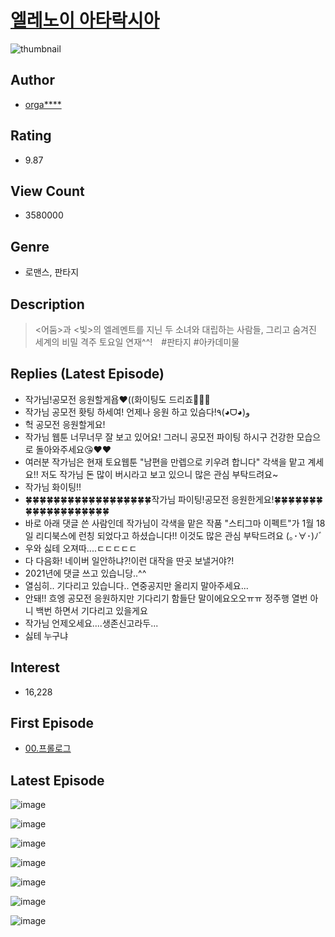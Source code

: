 # [엘레노이 아타락시아](https://comic.naver.com/bestChallenge/list?titleId=620710)
![thumbnail](https://image-comic.pstatic.net/user_contents_data/challenge_comic/2020/04/08/273943/thumbnail_202x164885333e0_3b5b_4af5_b40e_455ef36551b6_00000589.JPEG)

## Author
- [orga****](https://comic.naver.com/artistTitle?id=273943)

## Rating
- 9.87

## View Count
- 3580000

## Genre
- 로맨스, 판타지

## Description
> <어둠>과 <빛>의 엘레멘트를 지닌 두 소녀와 대립하는 사람들, 그리고 숨겨진 세계의 비밀 격주 토요일 연재^^!　#판타지 #아카데미물

## Replies (Latest Episode)
- 작가님!공모전 응원할게욥❤((화이팅도 드리죠🎉🎊🎉
- 작가님 공모전 홧팅 하세여! 언제나 응원 하고 있슴다!٩(◕ᗜ◕)و
- 헉 공모전 응원할게요!
- 작가님 웹툰 너무너무 잘 보고 있어요! 그러니 공모전 파이팅 하시구 건강한 모습으로 돌아와주세요😘♥️♥️
- 여러분 작가님은 현재 토요웹툰 "남편을 만렙으로 키우려 합니다" 각색을 맡고 계세요!! 저도 작가님 돈 많이 버시라고 보고 있으니 많은 관심 부탁드려요~
- 작가님 화이팅!!
- 🍀🍀🍀🍀🍀🍀🍀🍀🍀🍀🍀🍀🍀🍀🍀🍀🍀🍀작가님 파이팅!공모전 응원한게요!🍀🍀🍀🍀🍀🍀🍀🍀🍀🍀🍀🍀🍀🍀🍀🍀🍀🍀🍀
- 바로 아래 댓글 쓴 사람인데 작가님이 각색을 맡은 작품 "스티그마 이펙트"가 1월 18일 리디북스에 런칭 되었다고 하셨습니다!! 이것도 많은 관심 부탁드려요 (｡･∀･)ﾉﾞ
- 우와 싫테 오져따....ㄷㄷㄷㄷㄷ
- 다 다음화! 네이버 일안하냐?!이런 대작을 딴곳 보낼거야?!
- 2021년에 댓글 쓰고 있습니당..^^
- 열심히.. 기다리고 있습니다.. 연중공지만 올리지 말아주세요...
- 안돼!! 흐엥 공모전 응원하지만 기다리기 함들단 말이에요오오ㅠㅠ 정주행 열번 아니 백번 하면서 기다리고 있을게요
- 작가님 언제오세요....생존신고라두...
- 싫테 누구냐

## Interest
- 16,228

## First Episode
- [00.프롤로그](https://comic.naver.com/bestChallenge/detail?titleId=620710&no=1)

## Latest Episode
![image](https://image-comic.pstatic.net/user_contents_data/challenge_comic/2020/07/17/273943/upload_3618138063734517809.jpeg)

![image](https://image-comic.pstatic.net/user_contents_data/challenge_comic/2020/07/17/273943/upload_7077464415027737141.jpeg)

![image](https://image-comic.pstatic.net/user_contents_data/challenge_comic/2020/07/17/273943/upload_3760568576624387682.jpeg)

![image](https://image-comic.pstatic.net/user_contents_data/challenge_comic/2020/07/17/273943/upload_7291435760181653861.jpeg)

![image](https://image-comic.pstatic.net/user_contents_data/challenge_comic/2020/07/17/273943/upload_3702297961539319608.jpeg)

![image](https://image-comic.pstatic.net/user_contents_data/challenge_comic/2020/07/17/273943/upload_7077796463244502324.jpeg)

![image](https://image-comic.pstatic.net/user_contents_data/challenge_comic/2020/07/17/273943/upload_3474868173208380210.jpeg)
